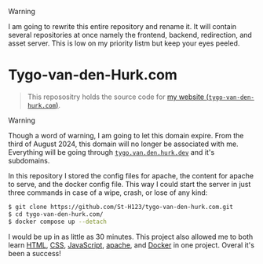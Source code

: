 > [!WARNING]
> I am going to rewrite this entire repository and rename it. It will contain several repositories at once namely the frontend, backend, redirection, and asset server. This is low on my priority listm but keep your eyes peeled.

# Tygo-van-den-Hurk.com
> This reposositry holds the source code for [my website (`tygo-van-den-hurk.com`)](https://tygo-van-den-hurk.com/). 

> [!WARNING]
> Though a word of warning, I am going to let this domain expire. From the third of August 2024, this domain will no longer be associated with me. Everything will be going through [`tygo.van.den.hurk.dev`](https://tygo.van.den.hurk.dev) and it's subdomains.

In this repository I stored the config files for apache, the content for apache to serve, and the docker config file. This way I could start the server in just three commands in case of a wipe, crash, or lose of any kind:
```BASH
$ git clone https://github.com/St-H123/tygo-van-den-hurk.com.git
$ cd tygo-van-den-hurk.com/
$ docker compose up --detach
```

I would be up in as little as 30 minutes. This project also allowed me to both learn [HTML](https://en.wikipedia.org/wiki/HTML), [CSS](https://en.wikipedia.org/wiki/CSS), [JavaScript](https://en.wikipedia.org/wiki/JavaScript), [apache](https://httpd.apache.org/), and [Docker](https://www.docker.com/) in one project. Overal it's been a success!
